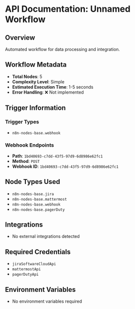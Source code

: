 # API Documentation: Unnamed Workflow

## Overview
Automated workflow for data processing and integration.

## Workflow Metadata
- **Total Nodes**: 5
- **Complexity Level**: Simple
- **Estimated Execution Time**: 1-5 seconds
- **Error Handling**: ❌ Not implemented

## Trigger Information
### Trigger Types
- `n8n-nodes-base.webhook`

### Webhook Endpoints
- **Path**: `1bd40693-c7dd-43f5-97d9-6d8986e62fc1`
- **Method**: `POST`
- **Webhook ID**: `1bd40693-c7dd-43f5-97d9-6d8986e62fc1`


## Node Types Used
- `n8n-nodes-base.jira`
- `n8n-nodes-base.mattermost`
- `n8n-nodes-base.webhook`
- `n8n-nodes-base.pagerDuty`

## Integrations
- No external integrations detected

## Required Credentials
- `jiraSoftwareCloudApi`
- `mattermostApi`
- `pagerDutyApi`

## Environment Variables
- No environment variables required
